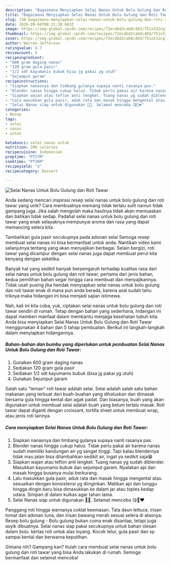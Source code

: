 ```yaml
---
description: "Bagaimana Menyiapkan Selai Nanas Untuk Bolu Gulung dan Roti Tawar, Enak Banget"
title: "Bagaimana Menyiapkan Selai Nanas Untuk Bolu Gulung dan Roti Tawar, Enak Banget"
slug: 738-bagaimana-menyiapkan-selai-nanas-untuk-bolu-gulung-dan-roti-tawar-enak-banget
date: 2020-09-04T08:31:38.683Z
image: https://img-global.cpcdn.com/recipes/72ecdbd2cab8c403/751x532cq70/selai-nanas-untuk-bolu-gulung-dan-roti-tawar-foto-resep-utama.jpg
thumbnail: https://img-global.cpcdn.com/recipes/72ecdbd2cab8c403/751x532cq70/selai-nanas-untuk-bolu-gulung-dan-roti-tawar-foto-resep-utama.jpg
cover: https://img-global.cpcdn.com/recipes/72ecdbd2cab8c403/751x532cq70/selai-nanas-untuk-bolu-gulung-dan-roti-tawar-foto-resep-utama.jpg
author: Warren Jefferson
ratingvalue: 4.7
reviewcount: 5
recipeingredient:
- "600 gram daging nanas"
- "120 gram gula pasir"
- "1/2 sdt kayumanis bubuk bisa jg pakai yg utuh"
- "Sejumput garam"
recipeinstructions:
- "Siapkan nanasnya dan timbang gulanya supaya nanti rasanya pas."
- "Blender nanas hingga cukup halus. Tidak perlu pakai air karena nanas sudah memiliki kandungan air yg sangat tinggi. Tapi kalau blendernya tidak mau jalan bisa ditambahkan sedikit air, ingat ya sedikit saja😁"
- "Siapkan wajan atau teflon anti lengket. Tuang nanas yg sudah diblender. Masukkan kayumanis bubuk dan sejumput garam. Nyalakan api dan masak hingga busanya mulai berkurang."
- "Lalu masukkan gula pasir, aduk rata dan masak hingga mengental atau sesuaikan dengan konsistensi yg diinginkan. Matikan api dan tunggu hingga dingin baru bisa dimasukkan ke dalam jar atau toples kedap udara. Simpan di dalam kulkas agar tahan lama."
- "Selai Nanas siap untuk digunakan 🤩😍. Selamat mencoba 😘🙏❤️"
categories:
- Resep
tags:
- selai
- nanas
- untuk

katakunci: selai nanas untuk 
nutrition: 298 calories
recipecuisine: Indonesian
preptime: "PT27M"
cooktime: "PT36M"
recipeyield: "3"
recipecategory: Dessert

---
```



![Selai Nanas Untuk Bolu Gulung dan Roti Tawar](https://img-global.cpcdn.com/recipes/72ecdbd2cab8c403/751x532cq70/selai-nanas-untuk-bolu-gulung-dan-roti-tawar-foto-resep-utama.jpg)

Anda sedang mencari inspirasi resep selai nanas untuk bolu gulung dan roti tawar yang unik? Cara membuatnya memang tidak terlalu sulit namun tidak gampang juga. Jika salah mengolah maka hasilnya tidak akan memuaskan dan bahkan tidak sedap. Padahal selai nanas untuk bolu gulung dan roti tawar yang enak selayaknya mempunyai aroma dan rasa yang dapat memancing selera kita.

Tambahkan gula pasir secukupnya pada adonan selai Semoga resep membuat selai nanas ini bisa bermanfaat untuk anda. Nantikan video kami selanjutnya tentang yang akan menyajikan berbagai. Selain bergizi, roti tawar yang dicampur dengan selai nanas juga dapat membuat perut kita kenyang dengan seketika.

Banyak hal yang sedikit banyak berpengaruh terhadap kualitas rasa dari selai nanas untuk bolu gulung dan roti tawar, pertama dari jenis bahan, kedua pemilihan bahan segar hingga cara membuat dan menyajikannya. Tidak usah pusing jika hendak menyiapkan selai nanas untuk bolu gulung dan roti tawar enak di mana pun anda berada, karena asal sudah tahu triknya maka hidangan ini bisa menjadi sajian istimewa.


Nah, kali ini kita coba, yuk, ciptakan selai nanas untuk bolu gulung dan roti tawar sendiri di rumah. Tetap dengan bahan yang sederhana, hidangan ini dapat memberi manfaat dalam membantu menjaga kesehatan tubuh kita. Anda bisa menyiapkan Selai Nanas Untuk Bolu Gulung dan Roti Tawar menggunakan 4 bahan dan 5 tahap pembuatan. Berikut ini langkah-langkah dalam menyiapkan hidangannya.

<!--inarticleads1-->

##### Bahan-bahan dan bumbu yang diperlukan untuk pembuatan Selai Nanas Untuk Bolu Gulung dan Roti Tawar:

1. Gunakan 600 gram daging nanas
1. Sediakan 120 gram gula pasir
1. Sediakan 1/2 sdt kayumanis bubuk (bisa jg pakai yg utuh)
1. Gunakan Sejumput garam


Salah satu &#34;teman&#34; roti tawar adalah selai. Selai adalah salah satu bahan makanan yang terbuat dari buah-buahan yang dihaluskan dan dimasak bersama gula hingga kental dan agak padat. Dan biasanya, buah yang akan digunakan untuk membuat selai adalah buah yang belum terlalu masak. Roti tawar dapat diganti dengan croissant, tortilla sheet untuk membuat wrap, atau jenis roti lainnya. 

<!--inarticleads2-->

##### Cara menyiapkan Selai Nanas Untuk Bolu Gulung dan Roti Tawar:

1. Siapkan nanasnya dan timbang gulanya supaya nanti rasanya pas.
1. Blender nanas hingga cukup halus. Tidak perlu pakai air karena nanas sudah memiliki kandungan air yg sangat tinggi. Tapi kalau blendernya tidak mau jalan bisa ditambahkan sedikit air, ingat ya sedikit saja😁
1. Siapkan wajan atau teflon anti lengket. Tuang nanas yg sudah diblender. Masukkan kayumanis bubuk dan sejumput garam. Nyalakan api dan masak hingga busanya mulai berkurang.
1. Lalu masukkan gula pasir, aduk rata dan masak hingga mengental atau sesuaikan dengan konsistensi yg diinginkan. Matikan api dan tunggu hingga dingin baru bisa dimasukkan ke dalam jar atau toples kedap udara. Simpan di dalam kulkas agar tahan lama.
1. Selai Nanas siap untuk digunakan 🤩😍. Selamat mencoba 😘🙏❤️


Panggang roti hingga warnanya coklat keemasan. Tata daun lettuce, irisan tomat dan adonan tuna, dan irisan bawang merah sesuai selera di atasnya. Resep bolu gulung - Bolu gulung bukan cuma enak disantap, tetapi juga asyik dibuatnya. Selai nanas siap pakai secukupnya untuk bahan olesan dalam bolu. kertas roti untuk alas loyang. Kocok telur, gula pasir dan sp sampai kental dan berwarna keputihan. 

Gimana nih? Gampang kan? Itulah cara membuat selai nanas untuk bolu gulung dan roti tawar yang bisa Anda lakukan di rumah. Semoga bermanfaat dan selamat mencoba!
